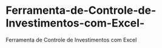 # Ferramenta-de-Controle-de-Investimentos-com-Excel-
Ferramenta de Controle de Investimentos com Excel
